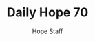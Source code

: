 ---
image: /assets/img/daily-hope-default-artwork.png
title: Daily Hope 70
number: 70
categories:
  - Daily Hope
author: Hope Staff
notes: Daily Hope 70
embed: >-
  <iframe style="border-radius:12px" src="https://open.spotify.com/embed/episode/4OasdvQnrn1IoPywochRnK?utm_source=generator" width="100%" height="352" frameBorder="0" allowfullscreen="" allow="autoplay; clipboard-write; encrypted-media; fullscreen; picture-in-picture" loading="lazy"></iframe>
---